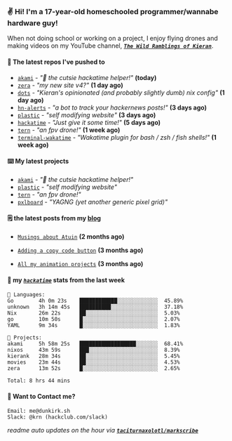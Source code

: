 ### ✌️ Hi! I'm a 17-year-old homeschooled programmer/wannabe hardware guy!

When not doing school or working on a project, I enjoy flying drones and making videos on my YouTube channel, [**_`The Wild Ramblings of Kieran`_**](https://youtube.com/@kieran.rambles).

#### 👷 The latest repos I've pushed to

- [`akami`](https://github.com/taciturnaxolotl/akami) - _"🌷 the cutsie hackatime helper!"_ **(today)**
- [`zera`](https://github.com/taciturnaxolotl/zera) - _"my new site v4?"_ **(1 day ago)**
- [`dots`](https://github.com/taciturnaxolotl/dots) - _"Kieran's opinionated (and probably slightly dumb) nix config"_ **(1 day ago)**
- [`hn-alerts`](https://github.com/taciturnaxolotl/hn-alerts) - _"a bot to track your hackernews posts!"_ **(3 days ago)**
- [`plastic`](https://github.com/taciturnaxolotl/plastic) - _"self modifying website"_ **(3 days ago)**
- [`hackatime`](https://github.com/hackclub/hackatime) - _"Just give it some time!"_ **(5 days ago)**
- [`tern`](https://github.com/taciturnaxolotl/tern) - _"an fpv drone!"_ **(1 week ago)**
- [`terminal-wakatime`](https://github.com/hackclub/terminal-wakatime) - _"Wakatime plugin for bash / zsh / fish shells!"_ **(1 week ago)**

#### ⌨️ My latest projects

- [`akami`](https://github.com/taciturnaxolotl/akami) - _"🌷 the cutsie hackatime helper!"_
- [`plastic`](https://github.com/taciturnaxolotl/plastic) - _"self modifying website"_
- [`tern`](https://github.com/taciturnaxolotl/tern) - _"an fpv drone!"_
- [`pxlboard`](https://github.com/taciturnaxolotl/pxlboard) - _"YAGNG (yet another generic pixel grid)"_

#### 🗒️ the latest posts from my [blog](https://dunkirk.sh)

- [`Musings about Atuin`](https://dunkirk.sh/blog/atuin/) **(2 months ago)**

- [`Adding a copy code button`](https://dunkirk.sh/blog/adding-a-copy-button/) **(3 months ago)**

- [`All my animation projects`](https://dunkirk.sh/blog/my-animations/) **(3 months ago)**



#### 📡 my [_`hackatime`_](https://waka.hackclub.com) stats from the last week

```text
💾 Languages:
Go        4h 0m 23s    ████████████░░░░░░░░░░░░░  45.89%
unknown   3h 14m 45s   ██████████░░░░░░░░░░░░░░░  37.18%
Nix       26m 22s      ██░░░░░░░░░░░░░░░░░░░░░░░  5.03%
go        10m 50s      █░░░░░░░░░░░░░░░░░░░░░░░░  2.07%
YAML      9m 34s       █░░░░░░░░░░░░░░░░░░░░░░░░  1.83%

💼 Projects:
akami     5h 58m 25s   ██████████████████░░░░░░░  68.41%
nixos     43m 59s      ███░░░░░░░░░░░░░░░░░░░░░░  8.39%
kierank   28m 34s      ██░░░░░░░░░░░░░░░░░░░░░░░  5.45%
movies    23m 44s      ██░░░░░░░░░░░░░░░░░░░░░░░  4.53%
zera      13m 52s      █░░░░░░░░░░░░░░░░░░░░░░░░  2.65%

Total: 8 hrs 44 mins
```

#### 📮 Want to Contact me?

```text
Email: me@dunkirk.sh
Slack: @krn (hackclub.com/slack)
```

_readme auto updates on the hour via [**`taciturnaxolotl/markscribe`**](https://github.com/taciturnaxolotl/markscribe)_
